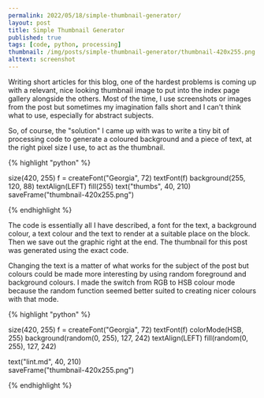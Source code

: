 ```yaml
---
permalink: 2022/05/18/simple-thumbnail-generator/
layout: post
title: Simple Thumbnail Generator
published: true
tags: [code, python, processing]
thumbnail: /img/posts/simple-thumbnail-generator/thumbnail-420x255.png
alttext: screenshot
---
```


Writing short articles for this blog, one of the hardest problems is coming up with a relevant, nice looking thumbnail image
to put into the index page gallery alongside the others. Most of the time, I use screenshots or images from the post but sometimes
my imagination falls short and I can't think what to use, especially for abstract subjects.

So, of course, the "solution" I came up with was to write a tiny bit of processing code to generate a coloured background
and a piece of text, at the right pixel size I use, to act as the thumbnail.

{% highlight "python" %}

size(420, 255)
f = createFont("Georgia", 72)
textFont(f)
background(255, 120, 88)
textAlign(LEFT)
fill(255)
text("thumbs", 40, 210)  
saveFrame("thumbnail-420x255.png")

{% endhighlight %}

The code is essentially all I have described, a font for the text, a background colour, a text colour and the text
to render at a suitable place on the block. Then we save out the graphic right at the end. The thumbnail for this
post was generated using the exact code.

Changing the text is a matter of what works for the subject of the post but colours could be made more interesting
by using random foreground and background colours. I made the switch from RGB to HSB colour mode because the random
function seemed better suited to creating nicer colours with that mode.

{% highlight "python" %}

size(420, 255)
f = createFont("Georgia", 72)
textFont(f)
colorMode(HSB, 255)
background(random(0, 255), 127, 242)
textAlign(LEFT)
fill(random(0, 255), 127, 242)

text("lint.md", 40, 210)  
saveFrame("thumbnail-420x255.png")

{% endhighlight %}
